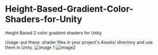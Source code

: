 # Height-Based-Gradient-Color-Shaders-for-Unity
Height Based 2 color gradient shaders for Unity

Usage: put these .shader files in your project's Assets/ directory and use them in Unity.
![image 1](https://i.imgur.com/v6rCs4c.png) ![image2](https://i.imgur.com/MxJc1Ir.png)
